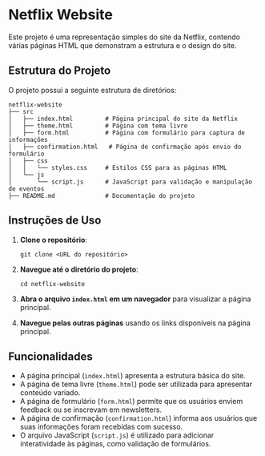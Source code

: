# Netflix Website

Este projeto é uma representação simples do site da Netflix, contendo várias páginas HTML que demonstram a estrutura e o design do site.

## Estrutura do Projeto

O projeto possui a seguinte estrutura de diretórios:

```
netflix-website
├── src
│   ├── index.html         # Página principal do site da Netflix
│   ├── theme.html         # Página com tema livre
│   ├── form.html          # Página com formulário para captura de informações
│   ├── confirmation.html   # Página de confirmação após envio do formulário
│   ├── css
│   │   └── styles.css     # Estilos CSS para as páginas HTML
│   └── js
│       └── script.js      # JavaScript para validação e manipulação de eventos
├── README.md              # Documentação do projeto
```

## Instruções de Uso

1. **Clone o repositório**:
   ```
   git clone <URL do repositório>
   ```

2. **Navegue até o diretório do projeto**:
   ```
   cd netflix-website
   ```

3. **Abra o arquivo `index.html` em um navegador** para visualizar a página principal.

4. **Navegue pelas outras páginas** usando os links disponíveis na página principal.

## Funcionalidades

- A página principal (`index.html`) apresenta a estrutura básica do site.
- A página de tema livre (`theme.html`) pode ser utilizada para apresentar conteúdo variado.
- A página de formulário (`form.html`) permite que os usuários enviem feedback ou se inscrevam em newsletters.
- A página de confirmação (`confirmation.html`) informa aos usuários que suas informações foram recebidas com sucesso.
- O arquivo JavaScript (`script.js`) é utilizado para adicionar interatividade às páginas, como validação de formulários.

